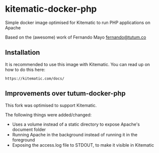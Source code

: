 kitematic-docker-php
================

Simple docker image optimised for Kitematic to run PHP applications on Apache

Based on the (awesome) work of Fernando Mayo <fernando@tutum.co>

Installation
------------

It is recommended to use this image with Kitematic. You can read up on how to do this here:

    https://kitematic.com/docs/

Improvements over tutum-docker-php
----------------------------------

This fork was optimised to support Kitematic.

The following things were added/changed:

* Uses a volume instead of a static directory to expose Apache's document folder
* Running Apache in the background instead of running it in the foreground
* Exposing the access.log file to STDOUT, to make it visible in Kitematic
